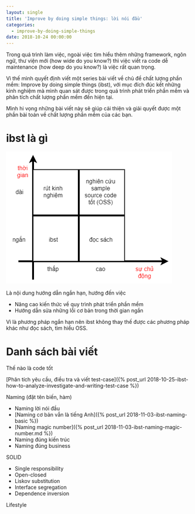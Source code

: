 ```yaml
---
layout: single
title: 'Improve by doing simple things: lời nói đầu'
categories:
  - improve-by-doing-simple-things
date: 2018-10-24 00:00:00
---
```


Trong quá trình làm việc, ngoài việc tìm hiểu thêm những framework, ngôn ngữ, thư viện mới (how wide do you know?) thì việc viết ra code dễ maintenance (how deep do you know?) là việc rất quan trọng.

Vì thế mình quyết định viết một series bài viết về chủ đề chất lượng phần mềm: Improve by doing simple things (ibst), với mục đích đúc kết những kinh nghiệm mà mình quan sát được trong quá trình phát triển phần mềm và phân tích chất lượng phần mềm đến hiện tại.

Mình hi vọng những bài viết này sẽ giúp cải thiện và giải quyết được một phần bài toán về chất lượng phần mềm của các bạn.

# ibst là gì

![what is ibst](/assets/ibst/what-is-ibst.png)

Là nội dung hướng dẫn ngắn hạn, hướng đến việc

- Nâng cao kiến thức về quy trình phát triển phần mềm
- Hướng dẫn sửa những lỗi cơ bản trong thời gian ngắn

Vì là phương pháp ngắn hạn nên ibst không thay thế được các phương pháp khác như đọc sách, tìm hiểu OSS.

# Danh sách bài viết

Thế nào là code tốt

[Phân tích yêu cầu, điều tra và viết test-case]({% post_url 2018-10-25-ibst-how-to-analyze-investigate-and-writing-test-case %})

Naming (đặt tên biến, hàm)

- Naming lời nói đầu
- [Naming cơ bản vẫn là tiếng Anh]({% post_url 2018-11-03-ibst-naming-basic %})
- [Naming magic number]({% post_url 2018-11-03-ibst-naming-magic-number.md %})
- Naming đúng kiến trúc
- Naming đúng business

SOLID

- Single responsibility
- Open-closed
- Liskov substitution
- Interface segregation
- Dependence inversion

Lifestyle
